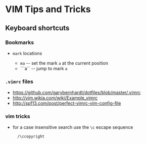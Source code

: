 VIM Tips and Tricks
===================



## Keyboard shortcuts

### Bookmarks

* `mark` locations

 	+ `ma` -- set the mark `a` at the current position
 	+ ```a`` -- jump to mark `a`

### `.vimrc` files

- https://github.com/garybernhardt/dotfiles/blob/master/.vimrc
- http://vim.wikia.com/wiki/Example_vimrc
- http://spf13.com/post/perfect-vimrc-vim-config-file

### vim tricks

* for a case insensitive search use the `\c` escape sequence

		/\ccopyright

